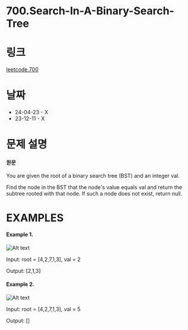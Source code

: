 # 700.Search-In-A-Binary-Search-Tree

# 링크
[leetcode.700](https://leetcode.com/problems/search-in-a-binary-search-tree/?envType=study-plan-v2&envId=leetcode-75)

# 날짜
* 24-04-23 - X
* 23-12-11 - X

# 문제 설명
#### 원문


You are given the root of a binary search tree (BST) and an integer val.


Find the node in the BST that the node's value equals val and return the subtree rooted with that node. If such a node does not exist, return null.


# EXAMPLES
#### Example 1.


![Alt text](https://assets.leetcode.com/uploads/2021/01/12/tree1.jpg)


Input: root = [4,2,7,1,3], val = 2


Output: [2,1,3]


#### Example 2.


![Alt text](https://assets.leetcode.com/uploads/2021/01/12/tree2.jpg)


Input: root = [4,2,7,1,3], val = 5


Output: []